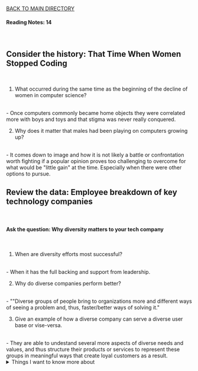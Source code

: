 [BACK TO MAIN DIRECTORY](../README.md)

#### Reading Notes: 14
<br>

## Consider the history: That Time When Women Stopped Coding
<br>

1. What occurred during the same time as the beginning of the decline of women in computer science?
<br>
- Once computers commonly became home objects they were correlated more with boys and toys and that stigma was never really conquered.

2. Why does it matter that males had been playing on computers growing up?
<br>
- It comes down to image and how it is not likely a battle or confrontation worth fighting if a popular opinion proves too challenging to overcome for what would be "little gain" at the time. Especially when there were other options to pursue.

## Review the data: Employee breakdown of key technology companies
<br>

#### Ask the question: Why diversity matters to your tech company
<br>

1. When are diversity efforts most successful?
<br>
- When it has the full backing and support from leadership.

2. Why do diverse companies perform better?
<br>
- ""Diverse groups of people bring to organizations more and different ways of seeing a problem and, thus, faster/better ways of solving it."

3. Give an example of how a diverse company can serve a diverse user base or vise-versa.
<br>
- They are able to undestand several more aspects of diverse needs and values, and thus structure their products or services to represent these groups in meaningful ways that create loyal customers as a result.


<details>
<summary>Things I want to know more about</summary>

Begin writing here...
  
</details>